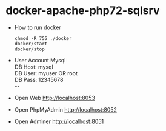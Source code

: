 # docker-apache-php72-sqlsrv

- How to run docker
  ```
  chmod -R 755 ./docker
  docker/start
  docker/stop
  ```

- User Account Mysql\
  DB Host: mysql\
  DB User: myuser OR root\
  DB Pass: 12345678\
--
- Open Web [http://localhost:8053](http://localhost:8053)
- Open PhpMyAdmin [http://localhost:8052](http://localhost:8052)
- Open Adminer [http://localhost:8051](http://localhost:8051)
